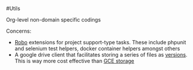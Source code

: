 #Utils

Org-level non-domain specific codings

Concerns:
 - [Robo](http://robo.li/) extensions for project support-type tasks. These include
 phpunit and selenium test helpers, docker container helpers amongst others 
 - A google drive client that facilitates storing a series of files as [versions](https://support.google.com/docs/answer/190843). This is way more cost effective
 than [GCE storage](https://cloud.google.com/storage/pricing#storage-pricing)
